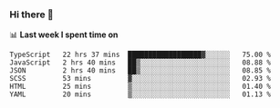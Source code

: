 ### Hi there 👋

<!--
**DBvc/DBvc** is a ✨ _special_ ✨ repository because its `README.md` (this file) appears on your GitHub profile.

Here are some ideas to get you started:

- 🔭 I’m currently working on ...
- 🌱 I’m currently learning ...
- 👯 I’m looking to collaborate on ...
- 🤔 I’m looking for help with ...
- 💬 Ask me about ...
- 📫 How to reach me: ...
- 😄 Pronouns: ...
- ⚡ Fun fact: ...
-->

📊 **Last week I spent time on**
<!--START_SECTION:waka-->

```text
TypeScript   22 hrs 37 mins  ██████████████████▓░░░░░░   75.00 %
JavaScript   2 hrs 40 mins   ██▒░░░░░░░░░░░░░░░░░░░░░░   08.88 %
JSON         2 hrs 40 mins   ██▒░░░░░░░░░░░░░░░░░░░░░░   08.85 %
SCSS         53 mins         ▓░░░░░░░░░░░░░░░░░░░░░░░░   02.93 %
HTML         25 mins         ▒░░░░░░░░░░░░░░░░░░░░░░░░   01.40 %
YAML         20 mins         ▒░░░░░░░░░░░░░░░░░░░░░░░░   01.13 %
```

<!--END_SECTION:waka-->
